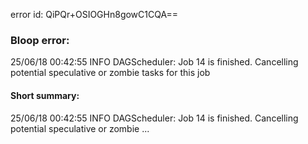 error id: QiPQr+OSIOGHn8gowC1CQA==
### Bloop error:

25/06/18 00:42:55 INFO DAGScheduler: Job 14 is finished. Cancelling potential speculative or zombie tasks for this job
#### Short summary: 

25/06/18 00:42:55 INFO DAGScheduler: Job 14 is finished. Cancelling potential speculative or zombie ...
